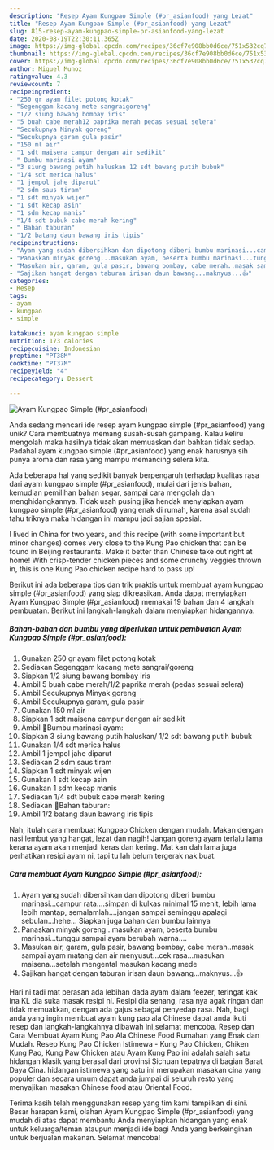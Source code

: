 ```yaml
---
description: "Resep Ayam Kungpao Simple (#pr_asianfood) yang Lezat"
title: "Resep Ayam Kungpao Simple (#pr_asianfood) yang Lezat"
slug: 815-resep-ayam-kungpao-simple-pr-asianfood-yang-lezat
date: 2020-08-19T22:30:11.365Z
image: https://img-global.cpcdn.com/recipes/36cf7e908bb0d6ce/751x532cq70/ayam-kungpao-simple-pr_asianfood-foto-resep-utama.jpg
thumbnail: https://img-global.cpcdn.com/recipes/36cf7e908bb0d6ce/751x532cq70/ayam-kungpao-simple-pr_asianfood-foto-resep-utama.jpg
cover: https://img-global.cpcdn.com/recipes/36cf7e908bb0d6ce/751x532cq70/ayam-kungpao-simple-pr_asianfood-foto-resep-utama.jpg
author: Miguel Munoz
ratingvalue: 4.3
reviewcount: 7
recipeingredient:
- "250 gr ayam filet potong kotak"
- "Segenggam kacang mete sangraigoreng"
- "1/2 siung bawang bombay iris"
- "5 buah cabe merah12 paprika merah pedas sesuai selera"
- "Secukupnya Minyak goreng"
- "Secukupnya garam gula pasir"
- "150 ml air"
- "1 sdt maisena campur dengan air sedikit"
- " Bumbu marinasi ayam"
- "3 siung bawang putih haluskan 12 sdt bawang putih bubuk"
- "1/4 sdt merica halus"
- "1 jempol jahe diparut"
- "2 sdm saus tiram"
- "1 sdt minyak wijen"
- "1 sdt kecap asin"
- "1 sdm kecap manis"
- "1/4 sdt bubuk cabe merah kering"
- " Bahan taburan"
- "1/2 batang daun bawang iris tipis"
recipeinstructions:
- "Ayam yang sudah dibersihkan dan dipotong diberi bumbu marinasi...campur rata....simpan di kulkas minimal 15 menit, lebih lama lebih mantap, semalamlah....jangan sampai seminggu apalagi sebulan...hehe... Siapkan juga bahan dan bumbu lainnya"
- "Panaskan minyak goreng...masukan ayam, beserta bumbu marinasi...tunggu sampai ayam berubah warna...."
- "Masukan air, garam, gula pasir, bawang bombay, cabe merah..masak sampai ayam matang dan air menyusut...cek rasa...masukan maisena...setelah mengental masukan kacang mede"
- "Sajikan hangat dengan taburan irisan daun bawang...maknyus...👍"
categories:
- Resep
tags:
- ayam
- kungpao
- simple

katakunci: ayam kungpao simple 
nutrition: 173 calories
recipecuisine: Indonesian
preptime: "PT38M"
cooktime: "PT37M"
recipeyield: "4"
recipecategory: Dessert

---
```



![Ayam Kungpao Simple (#pr_asianfood)](https://img-global.cpcdn.com/recipes/36cf7e908bb0d6ce/751x532cq70/ayam-kungpao-simple-pr_asianfood-foto-resep-utama.jpg)

Anda sedang mencari ide resep ayam kungpao simple (#pr_asianfood) yang unik? Cara membuatnya memang susah-susah gampang. Kalau keliru mengolah maka hasilnya tidak akan memuaskan dan bahkan tidak sedap. Padahal ayam kungpao simple (#pr_asianfood) yang enak harusnya sih punya aroma dan rasa yang mampu memancing selera kita.

Ada beberapa hal yang sedikit banyak berpengaruh terhadap kualitas rasa dari ayam kungpao simple (#pr_asianfood), mulai dari jenis bahan, kemudian pemilihan bahan segar, sampai cara mengolah dan menghidangkannya. Tidak usah pusing jika hendak menyiapkan ayam kungpao simple (#pr_asianfood) yang enak di rumah, karena asal sudah tahu triknya maka hidangan ini mampu jadi sajian spesial.

I lived in China for two years, and this recipe (with some important but minor changes) comes very close to the Kung Pao chicken that can be found in Beijing restaurants. Make it better than Chinese take out right at home! With crisp-tender chicken pieces and some crunchy veggies thrown in, this is one Kung Pao chicken recipe hard to pass up!


Berikut ini ada beberapa tips dan trik praktis untuk membuat ayam kungpao simple (#pr_asianfood) yang siap dikreasikan. Anda dapat menyiapkan Ayam Kungpao Simple (#pr_asianfood) memakai 19 bahan dan 4 langkah pembuatan. Berikut ini langkah-langkah dalam menyiapkan hidangannya.

<!--inarticleads1-->

##### Bahan-bahan dan bumbu yang diperlukan untuk pembuatan Ayam Kungpao Simple (#pr_asianfood):

1. Gunakan 250 gr ayam filet potong kotak
1. Sediakan Segenggam kacang mete sangrai/goreng
1. Siapkan 1/2 siung bawang bombay iris
1. Ambil 5 buah cabe merah/1/2 paprika merah (pedas sesuai selera)
1. Ambil Secukupnya Minyak goreng
1. Ambil Secukupnya garam, gula pasir
1. Gunakan 150 ml air
1. Siapkan 1 sdt maisena campur dengan air sedikit
1. Ambil  🐔Bumbu marinasi ayam:
1. Siapkan 3 siung bawang putih haluskan/ 1/2 sdt bawang putih bubuk
1. Gunakan 1/4 sdt merica halus
1. Ambil 1 jempol jahe diparut
1. Sediakan 2 sdm saus tiram
1. Siapkan 1 sdt minyak wijen
1. Gunakan 1 sdt kecap asin
1. Gunakan 1 sdm kecap manis
1. Sediakan 1/4 sdt bubuk cabe merah kering
1. Sediakan  🌿Bahan taburan:
1. Ambil 1/2 batang daun bawang iris tipis


Nah, itulah cara membuat Kungpao Chicken dengan mudah. Makan dengan nasi lembut yang hangat, lezat dan nagih! Jangan goreng ayam terlalu lama kerana ayam akan menjadi keras dan kering. Mat kan dah lama juga perhatikan resipi ayam ni, tapi tu lah belum tergerak nak buat. 

<!--inarticleads2-->

##### Cara membuat Ayam Kungpao Simple (#pr_asianfood):

1. Ayam yang sudah dibersihkan dan dipotong diberi bumbu marinasi...campur rata....simpan di kulkas minimal 15 menit, lebih lama lebih mantap, semalamlah....jangan sampai seminggu apalagi sebulan...hehe... Siapkan juga bahan dan bumbu lainnya
1. Panaskan minyak goreng...masukan ayam, beserta bumbu marinasi...tunggu sampai ayam berubah warna....
1. Masukan air, garam, gula pasir, bawang bombay, cabe merah..masak sampai ayam matang dan air menyusut...cek rasa...masukan maisena...setelah mengental masukan kacang mede
1. Sajikan hangat dengan taburan irisan daun bawang...maknyus...👍


Hari ni tadi mat perasan ada lebihan dada ayam dalam feezer, teringat kak ina KL dia suka masak resipi ni. Resipi dia senang, rasa nya agak ringan dan tidak memuakkan, dengan ada gajus sebagai penyedap rasa. Nah, bagi anda yang ingin membuat ayam kung pao ala Chinese dapat anda ikuti resep dan langkah-langkahnya dibawah ini,selamat mencoba. Resep dan Cara Membuat Ayam Kung Pao Ala Chinese Food Rumahan yang Enak dan Mudah. Resep Kung Pao Chicken Istimewa - Kung Pao Chicken, Chiken Kung Pao, Kung Paw Chicken atau Ayam Kung Pao ini adalah salah satu hidangan klasik yang berasal dari provinsi Sichuan tepatnya di bagian Barat Daya Cina. hidangan istimewa yang satu ini merupakan masakan cina yang populer dan secara umum dapat anda jumpai di seluruh resto yang menyajikan masakan Chinese food atau Oriental Food. 

Terima kasih telah menggunakan resep yang tim kami tampilkan di sini. Besar harapan kami, olahan Ayam Kungpao Simple (#pr_asianfood) yang mudah di atas dapat membantu Anda menyiapkan hidangan yang enak untuk keluarga/teman ataupun menjadi ide bagi Anda yang berkeinginan untuk berjualan makanan. Selamat mencoba!
